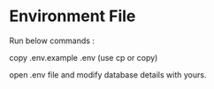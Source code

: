 # Environment File

Run below commands :

copy .env.example .env \(use cp or copy\)

open .env file and modify database details with yours.


